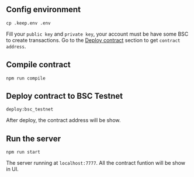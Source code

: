 ## Config environment

```
cp .keep.env .env
```

Fill your `public key` and `private key`, your account must be have some BSC to create transactions.
Go to the [Deploy contract](#deploy-contract-to-bsc-testnet) section to get `contract address`.

## Compile contract

```
npm run compile
```

## Deploy contract to BSC Testnet

```
deploy:bsc_testnet
```

After deploy, the contract address will be show.

## Run the server

```
npm run start
```

The server running at `localhost:7777`. All the contract funtion will be show in UI.
